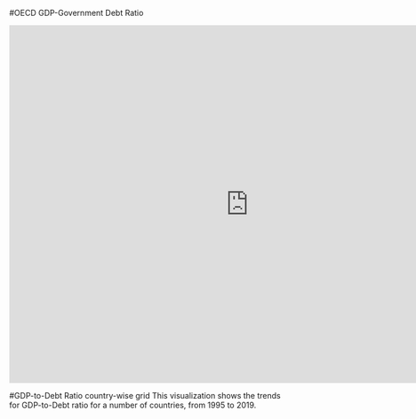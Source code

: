 #OECD GDP-Government Debt Ratio
<iframe src="https://data.oecd.org/chart/6vtH" width="860" height="645" style="border: 0" mozallowfullscreen="true" webkitallowfullscreen="true" allowfullscreen="true"><a href="https://data.oecd.org/chart/6vtH" target="_blank">OECD Chart: General government debt, Total, % of GDP, Annual, 2020</a></iframe>

#GDP-to-Debt Ratio country-wise grid
This visualization shows the trends for GDP-to-Debt ratio for a number of countries, from 1995 to 2019. 
<div class="flourish-embed flourish-chart" data-src="visualisation/7692123"><script src="https://public.flourish.studio/resources/embed.js"></script></div>
